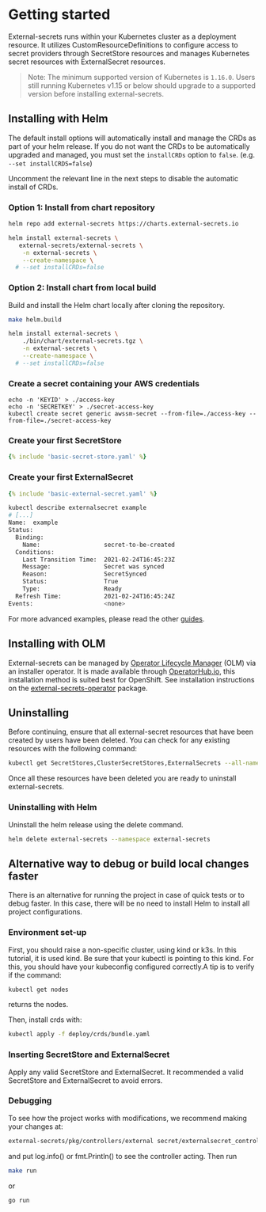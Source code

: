 # Getting started

External-secrets runs within your Kubernetes cluster as a deployment resource.
It utilizes CustomResourceDefinitions to configure access to secret providers through SecretStore resources
and manages Kubernetes secret resources with ExternalSecret resources.

> Note: The minimum supported version of Kubernetes is `1.16.0`. Users still running Kubernetes v1.15 or below should upgrade
> to a supported version before installing external-secrets.

## Installing with Helm

The default install options will automatically install and manage the CRDs as part of your helm release. If you do not want the CRDs to be automatically upgraded and managed, you must set the `installCRDs` option to `false`. (e.g. `--set installCRDS=false`)

Uncomment the relevant line in the next steps to disable the automatic install of CRDs.

### Option 1: Install from chart repository

``` bash
helm repo add external-secrets https://charts.external-secrets.io

helm install external-secrets \
   external-secrets/external-secrets \
    -n external-secrets \
    --create-namespace \
  # --set installCRDs=false
```

### Option 2: Install chart from local build

Build and install the Helm chart locally after cloning the repository.

``` bash
make helm.build

helm install external-secrets \
    ./bin/chart/external-secrets.tgz \
    -n external-secrets \
    --create-namespace \
  # --set installCRDs=false
```

### Create a secret containing your AWS credentials

```shell
echo -n 'KEYID' > ./access-key
echo -n 'SECRETKEY' > ./secret-access-key
kubectl create secret generic awssm-secret --from-file=./access-key --from-file=./secret-access-key
```

### Create your first SecretStore

``` yaml
{% include 'basic-secret-store.yaml' %}
```

### Create your first ExternalSecret

``` yaml
{% include 'basic-external-secret.yaml' %}
```

``` bash
kubectl describe externalsecret example
# [...]
Name:  example
Status:
  Binding:
    Name:                  secret-to-be-created
  Conditions:
    Last Transition Time:  2021-02-24T16:45:23Z
    Message:               Secret was synced
    Reason:                SecretSynced
    Status:                True
    Type:                  Ready
  Refresh Time:            2021-02-24T16:45:24Z
Events:                    <none>
```

For more advanced examples, please read the other
[guides](../guides/introduction.md).

## Installing with OLM

External-secrets can be managed by [Operator Lifecycle Manager](https://olm.operatorframework.io/) (OLM) via an installer operator. It is made available through [OperatorHub.io](https://operatorhub.io/), this installation method is suited best for OpenShift. See installation instructions on the [external-secrets-operator](https://operatorhub.io/operator/external-secrets-operator) package.

## Uninstalling

Before continuing, ensure that all external-secret resources that have been created by users have been deleted.
You can check for any existing resources with the following command:

```bash
kubectl get SecretStores,ClusterSecretStores,ExternalSecrets --all-namespaces
```

Once all these resources have been deleted you are ready to uninstall external-secrets.

### Uninstalling with Helm

Uninstall the helm release using the delete command.

```bash
helm delete external-secrets --namespace external-secrets
```
## Alternative way to debug or build local changes faster
There is an alternative for running the project in case of quick tests or to debug faster. In this case, there will be no need to install Helm to install all project configurations. 
### Environment set-up
First, you should raise a non-specific cluster, using kind or k3s. In this tutorial, it is used kind.
Be sure that your kubectl is pointing to this kind. For this, you should have your kubeconfig configured correctly.A tip is to verify if the command:

```bash
kubectl get nodes
```
 returns the nodes.


Then, install crds with:
```bash
kubectl apply -f deploy/crds/bundle.yaml
```
### Inserting SecretStore and ExternalSecret
Apply any valid SecretStore and ExternalSecret. It recommended a valid SecretStore and ExternalSecret to avoid errors.
### Debugging 
To see how the project works with modifications, we recommend making your changes at: 
```bash
external-secrets/pkg/controllers/external secret/externalsecret_controller.go
```
and put log.info() or fmt.Println() to see the controller acting.
Then run 
```bash
make run
```
or 
```bash
go run
```
